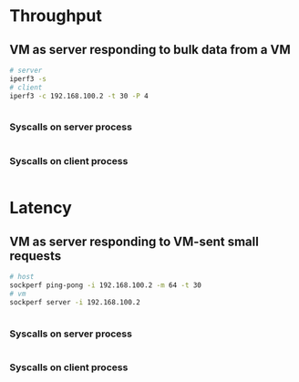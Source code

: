 # Throughput
## VM as server responding to bulk data from a VM
```bash
# server
iperf3 -s
# client
iperf3 -c 192.168.100.2 -t 30 -P 4
```
```

```
### Syscalls on server process
```

```
### Syscalls on client process
```

```

# Latency
## VM as server responding to VM-sent small requests
```bash
# host
sockperf ping-pong -i 192.168.100.2 -m 64 -t 30
# vm
sockperf server -i 192.168.100.2
```
```

```
### Syscalls on server process
```

```
### Syscalls on client process
```

```
